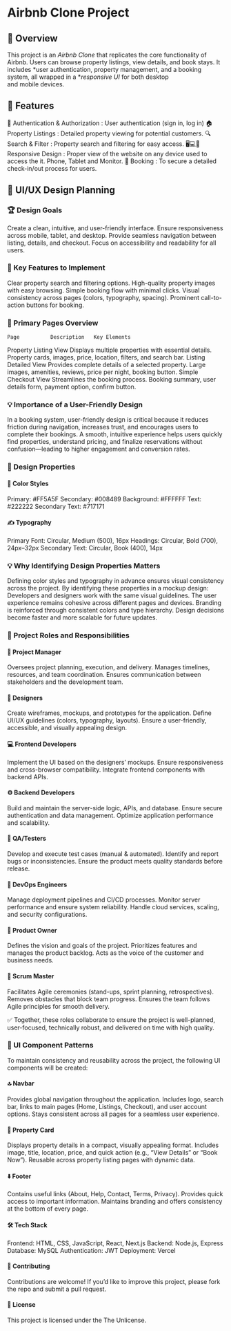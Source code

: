 # Airbnb Clone Project

## 📌 Overview

This project is an *Airbnb Clone* that replicates the core functionality of Airbnb. Users can browse property listings, view details, and book stays. It includes *user authentication, property management, and a booking system, all wrapped in a **responsive UI* for both desktop and mobile devices.

## 🚀 Features

 🔑 Authentication & Authorization : User authentication (sign in, log in)
 🏠 Property Listings : Detailed property viewing for potential customers.
 🔍 Search & Filter  : Property search and filtering for easy access.
 🖥️💻📱 Responsive Design : Proper view of the website on any device used to access the it. Phone, Tablet and Monitor.
 📅 Booking : To secure a detailed check-in/out process for users.
 
 ## 🎨 UI/UX Design Planning

   ### 🏆 Design Goals
 Create a clean, intuitive, and user-friendly interface.
 Ensure responsiveness across mobile, tablet, and desktop.
 Provide seamless navigation between listing, details, and checkout.
 Focus on accessibility and readability for all users.

   ### 🔑 Key Features to Implement
 Clear property search and filtering options.
 High-quality property images with easy browsing.
 Simple booking flow with minimal clicks.
 Visual consistency across pages (colors, typography, spacing).
 Prominent call-to-action buttons for booking.

   ### 📄 Primary Pages Overview
  
    Page	      Description	Key Elements
Property Listing View 	Displays multiple properties with essential details.	Property cards, images, price, location, filters, and search bar.
Listing Detailed View	Provides complete details of a selected property.	Large images, amenities, reviews, price per night, booking button.
Simple Checkout View	Streamlines the booking process.	Booking summary, user details form, payment option, confirm button.


  ### 💡 Importance of a User-Friendly Design
In a booking system, user-friendly design is critical because it reduces friction during navigation, increases trust, and encourages users to complete their bookings. A smooth, intuitive experience helps users quickly find properties, understand pricing, and finalize reservations without confusion—leading to higher engagement and conversion rates.

  ### 🎨 Design Properties
  #### 🎨 Color Styles
 Primary: #FF5A5F
 Secondary: #008489
 Background: #FFFFFF
 Text: #222222
 Secondary Text: #717171


   #### ✍️ Typography
 Primary Font: Circular, Medium (500), 16px
 Headings: Circular, Bold (700), 24px–32px
 Secondary Text: Circular, Book (400), 14px


  ### 💡 Why Identifying Design Properties Matters
Defining color styles and typography in advance ensures visual consistency across the project. By identifying these properties in a mockup design:
 Developers and designers work with the same visual guidelines.
 The user experience remains cohesive across different pages and devices.
 Branding is reinforced through consistent colors and type hierarchy.
 Design decisions become faster and more scalable for future updates.


  ### 👥 Project Roles and Responsibilities

 #### 📌 Project Manager
Oversees project planning, execution, and delivery.
 Manages timelines, resources, and team coordination.
 Ensures communication between stakeholders and the development team.

 #### 🎨 Designers
 Create wireframes, mockups, and prototypes for the application.
 Define UI/UX guidelines (colors, typography, layouts).
 Ensure a user-friendly, accessible, and visually appealing design.

 #### 💻 Frontend Developers
 Implement the UI based on the designers’ mockups.
 Ensure responsiveness and cross-browser compatibility.
 Integrate frontend components with backend APIs.

 #### ⚙️ Backend Developers
 Build and maintain the server-side logic, APIs, and database.
 Ensure secure authentication and data management.
 Optimize application performance and scalability.

 #### 🧪 QA/Testers
 Develop and execute test cases (manual & automated).
 Identify and report bugs or inconsistencies.
 Ensure the product meets quality standards before release.

 #### 🚀 DevOps Engineers
 Manage deployment pipelines and CI/CD processes.
 Monitor server performance and ensure system reliability.
 Handle cloud services, scaling, and security configurations.

 #### 👑 Product Owner
 Defines the vision and goals of the project.
 Prioritizes features and manages the product backlog.
 Acts as the voice of the customer and business needs.

 #### 📢 Scrum Master
 Facilitates Agile ceremonies (stand-ups, sprint planning, retrospectives).
 Removes obstacles that block team progress.
 Ensures the team follows Agile principles for smooth delivery.

 ✅ Together, these roles collaborate to ensure the project is well-planned, user-focused, technically robust, and delivered on time with high quality.

  ### 🧩 UI Component Patterns

To maintain consistency and reusability across the project, the following UI components will be created:

 #### 🔝 Navbar
 Provides global navigation throughout the application.
 Includes logo, search bar, links to main pages (Home, Listings, Checkout), and user account options.
 Stays consistent across all pages for a seamless user experience.

 #### 🏡 Property Card
 Displays property details in a compact, visually appealing format.
 Includes image, title, location, price, and quick action (e.g., “View Details” or “Book Now”).
 Reusable across property listing pages with dynamic data.

 #### ⬇️ Footer
 Contains useful links (About, Help, Contact, Terms, Privacy).
 Provides quick access to important information.
 Maintains branding and offers consistency at the bottom of every page.

 #### 🛠 Tech Stack
 Frontend: HTML, CSS, JavaScript, React, Next.js
 Backend: Node.js, Express
 Database: MySQL
 Authentication: JWT
 Deployment: Vercel

 #### 🤝 Contributing
 Contributions are welcome! If you’d like to improve this project, please fork the repo and submit a pull request.

 #### 📜 License
 This project is licensed under the The Unlicense.
